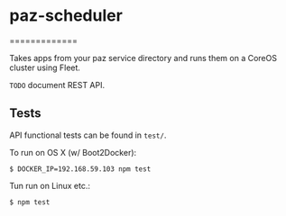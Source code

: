 # paz-scheduler
=============

Takes apps from your paz service directory and runs them on a CoreOS cluster using Fleet.

`TODO` document REST API.

## Tests

API functional tests can be found in `test/`.

To run on OS X (w/ Boot2Docker):
```
$ DOCKER_IP=192.168.59.103 npm test
```

Tun run on Linux etc.:
```
$ npm test
```
